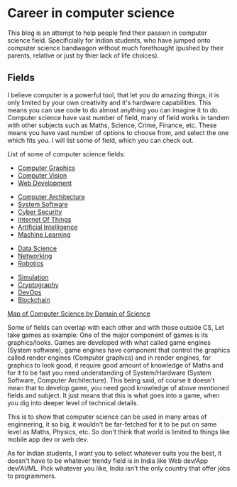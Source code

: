 # Career in computer science

This blog is an attempt to help people find their passion in computer science field. Specificially for Indian students, who have jumped onto computer science bandwagon without much forethought (pushed by their parents, relative or just by thier lack of life choices).

## Fields

I believe computer is a powerful tool, that let you do amazing things, it is only limited by your own creativity and it's hardware capabilities. This means you can use code to do almost anything you can imagine it to do. Computer science have vast number of field, many of field works in tandem with other subjects such as Maths, Science, Crime, Finance, etc. These means you have vast number of options to choose from, and select the one which fits you. I will list some of field, which you can check out.

List of some of computer science fields:

- [Computer Graphics](https://en.wikipedia.org/wiki/Computer_graphics)
- [Computer Vision](https://en.wikipedia.org/wiki/Computer_vision)
- [Web Development](https://en.wikipedia.org/wiki/Outline_of_web_design_and_web_development)
<!-- [Software engineering]() -->
<!-- Computer hardware -->
- [Computer Architecture](https://en.wikipedia.org/wiki/Computer_architecture)
- [System Software](https://en.wikipedia.org/wiki/System_software)
- [Cyber Security](https://en.wikipedia.org/wiki/Computer_security)
- [Internet Of Things](https://en.wikipedia.org/wiki/Internet_of_things)
- [Artificial Intelligence](https://en.wikipedia.org/wiki/Artificial_intelligence)
- [Machine Learning](https://en.wikipedia.org/wiki/Machine_learning)
<!-- Compiler design -->
<!-- Architecture design -->
<!-- Game dev -->
- [Data Science](https://en.wikipedia.org/wiki/Data_science)
- [Networking](https://en.wikipedia.org/wiki/Computer_network)
- [Robotics](https://en.wikipedia.org/wiki/Robotics)
<!-- Biotechnology -->
<!-- Research and development -->
<!-- Finance technology -->
- [Simulation](https://en.wikipedia.org/wiki/Simulation)
- [Cryptography](https://en.wikipedia.org/wiki/Cryptography)
- [DevOps](https://en.wikipedia.org/wiki/DevOps)
- [Blockchain](https://en.wikipedia.org/wiki/Blockchain)

[Map of Computer Science by Domain of Science](https://youtu.be/SzJ46YA_RaA)

Some of fields can overlap with each other and with those outside CS, Let take games as example:
One of the major component of games is its graphics/looks. Games are developed with what called game engines (System software), game engines have component that control the graphics called render engines (Computer graphics) and in render engines, for graphics to look good, it require good amount of knowledge of Maths and for it to be fast you need understanding of System/Hardware (System Software, Computer Architecture). This being said, of course it doesn't mean that to develop game, you need good knowledge of above mentioned fields and subject. It just means that this is what goes into a game, when you dig into deeper level of technical details.

This is to show that computer science can be used in many areas of enginnering, it so big, it wouldn't be far-fetched for it to be put on same level as Maths, Physics, etc. So don't think that world is limited to things like mobile app dev or web dev.

As for Indian students, I want you to select whatever suits you the best, it doesn't have to be whatever trendy field is in India like Web dev/App dev/AI/ML. Pick whatever you like, India isn't the only country that offer jobs to programmers.